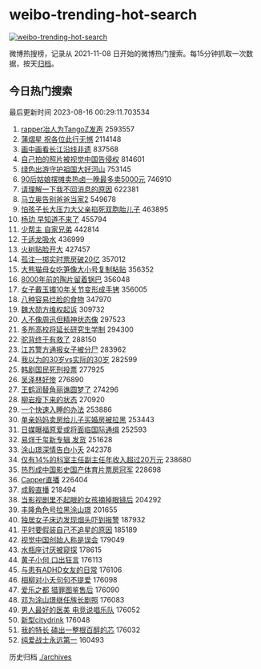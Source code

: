 # weibo-trending-hot-search

[![weibo-trending-hot-search](https://github.com/ameizi/weibo-trending-hot-search/actions/workflows/ci.yml/badge.svg)](https://github.com/ameizi/weibo-trending-hot-search/actions/workflows/ci.yml)

微博热搜榜，记录从 2021-11-08 日开始的微博热门搜索。每15分钟抓取一次数据，按天[归档](./archives)。

## 今日热门搜索

<!-- BEGIN --> 
最后更新时间 2023-08-16 00:29:11.703534 
1. [rapper冶人为TangoZ发声](https://s.weibo.com/weibo?q=%23rapper%E5%86%B6%E4%BA%BA%E4%B8%BATangoZ%E5%8F%91%E5%A3%B0%23&t=31&band_rank=1&Refer=top) 2593557
1. [蒲熠星 祝各位此行无憾](https://s.weibo.com/weibo?q=%E8%92%B2%E7%86%A0%E6%98%9F%20%E7%A5%9D%E5%90%84%E4%BD%8D%E6%AD%A4%E8%A1%8C%E6%97%A0%E6%86%BE&t=31&band_rank=2&Refer=top) 2114148
1. [画中画看长江沿线非遗](https://s.weibo.com/weibo?q=%23%E7%94%BB%E4%B8%AD%E7%94%BB%E7%9C%8B%E9%95%BF%E6%B1%9F%E6%B2%BF%E7%BA%BF%E9%9D%9E%E9%81%97%23&t=31&band_rank=3&Refer=top) 837568
1. [自己拍的照片被视觉中国告侵权](https://s.weibo.com/weibo?q=%23%E8%87%AA%E5%B7%B1%E6%8B%8D%E7%9A%84%E7%85%A7%E7%89%87%E8%A2%AB%E8%A7%86%E8%A7%89%E4%B8%AD%E5%9B%BD%E5%91%8A%E4%BE%B5%E6%9D%83%23&t=31&band_rank=4&Refer=top) 814601
1. [绿色出游守护祖国大好河山](https://s.weibo.com/weibo?q=%23%E7%BB%BF%E8%89%B2%E5%87%BA%E6%B8%B8%E5%AE%88%E6%8A%A4%E7%A5%96%E5%9B%BD%E5%A4%A7%E5%A5%BD%E6%B2%B3%E5%B1%B1%23&t=31&band_rank=3&Refer=top) 753145
1. [90后姑娘摆摊卖热卤一晚最多卖5000元](https://s.weibo.com/weibo?q=%2390%E5%90%8E%E5%A7%91%E5%A8%98%E6%91%86%E6%91%8A%E5%8D%96%E7%83%AD%E5%8D%A4%E4%B8%80%E6%99%9A%E6%9C%80%E5%A4%9A%E5%8D%965000%E5%85%83%23&t=31&band_rank=5&Refer=top) 746910
1. [请理解一下我不回消息的原因](https://s.weibo.com/weibo?q=%E8%AF%B7%E7%90%86%E8%A7%A3%E4%B8%80%E4%B8%8B%E6%88%91%E4%B8%8D%E5%9B%9E%E6%B6%88%E6%81%AF%E7%9A%84%E5%8E%9F%E5%9B%A0&t=31&band_rank=7&Refer=top) 622381
1. [马立奥告别爸爸当家2](https://s.weibo.com/weibo?q=%E9%A9%AC%E7%AB%8B%E5%A5%A5%E5%91%8A%E5%88%AB%E7%88%B8%E7%88%B8%E5%BD%93%E5%AE%B62&t=31&band_rank=6&Refer=top) 549678
1. [怕孩子长大压力大父亲掐死双胞胎儿子](https://s.weibo.com/weibo?q=%23%E6%80%95%E5%AD%A9%E5%AD%90%E9%95%BF%E5%A4%A7%E5%8E%8B%E5%8A%9B%E5%A4%A7%E7%88%B6%E4%BA%B2%E6%8E%90%E6%AD%BB%E5%8F%8C%E8%83%9E%E8%83%8E%E5%84%BF%E5%AD%90%23&t=31&band_rank=8&Refer=top) 463895
1. [杨玏 早知道不来了](https://s.weibo.com/weibo?q=%E6%9D%A8%E7%8E%8F%20%E6%97%A9%E7%9F%A5%E9%81%93%E4%B8%8D%E6%9D%A5%E4%BA%86&t=31&band_rank=9&Refer=top) 455794
1. [少帮主 自家兄弟](https://s.weibo.com/weibo?q=%E5%B0%91%E5%B8%AE%E4%B8%BB%20%E8%87%AA%E5%AE%B6%E5%85%84%E5%BC%9F&t=31&band_rank=10&Refer=top) 442814
1. [于适龙吸水](https://s.weibo.com/weibo?q=%E4%BA%8E%E9%80%82%E9%BE%99%E5%90%B8%E6%B0%B4&t=31&band_rank=11&Refer=top) 436999
1. [火树贴脸开大](https://s.weibo.com/weibo?q=%E7%81%AB%E6%A0%91%E8%B4%B4%E8%84%B8%E5%BC%80%E5%A4%A7&t=31&band_rank=12&Refer=top) 427457
1. [孤注一掷实时票房破20亿](https://s.weibo.com/weibo?q=%23%E5%AD%A4%E6%B3%A8%E4%B8%80%E6%8E%B7%E5%AE%9E%E6%97%B6%E7%A5%A8%E6%88%BF%E7%A0%B420%E4%BA%BF%23&t=31&band_rank=13&Refer=top) 357012
1. [大熊猫母女吃笋像大小号复制粘贴](https://s.weibo.com/weibo?q=%23%E5%A4%A7%E7%86%8A%E7%8C%AB%E6%AF%8D%E5%A5%B3%E5%90%83%E7%AC%8B%E5%83%8F%E5%A4%A7%E5%B0%8F%E5%8F%B7%E5%A4%8D%E5%88%B6%E7%B2%98%E8%B4%B4%23&t=31&band_rank=14&Refer=top) 356352
1. [8000年前的陶片留着锅巴](https://s.weibo.com/weibo?q=%238000%E5%B9%B4%E5%89%8D%E7%9A%84%E9%99%B6%E7%89%87%E7%95%99%E7%9D%80%E9%94%85%E5%B7%B4%23&t=31&band_rank=15&Refer=top) 356048
1. [女子戴玉镯10年关节变形成手铐](https://s.weibo.com/weibo?q=%23%E5%A5%B3%E5%AD%90%E6%88%B4%E7%8E%89%E9%95%AF10%E5%B9%B4%E5%85%B3%E8%8A%82%E5%8F%98%E5%BD%A2%E6%88%90%E6%89%8B%E9%93%90%23&t=31&band_rank=16&Refer=top) 356005
1. [八种容易烂脸的食物](https://s.weibo.com/weibo?q=%E5%85%AB%E7%A7%8D%E5%AE%B9%E6%98%93%E7%83%82%E8%84%B8%E7%9A%84%E9%A3%9F%E7%89%A9&t=31&band_rank=17&Refer=top) 347970
1. [魏大勋方维权起诉](https://s.weibo.com/weibo?q=%23%E9%AD%8F%E5%A4%A7%E5%8B%8B%E6%96%B9%E7%BB%B4%E6%9D%83%E8%B5%B7%E8%AF%89%23&t=31&band_rank=18&Refer=top) 309732
1. [人不像周迅但精神状态像](https://s.weibo.com/weibo?q=%23%E4%BA%BA%E4%B8%8D%E5%83%8F%E5%91%A8%E8%BF%85%E4%BD%86%E7%B2%BE%E7%A5%9E%E7%8A%B6%E6%80%81%E5%83%8F%23&t=31&band_rank=19&Refer=top) 297523
1. [多所高校将延长研究生学制](https://s.weibo.com/weibo?q=%23%E5%A4%9A%E6%89%80%E9%AB%98%E6%A0%A1%E5%B0%86%E5%BB%B6%E9%95%BF%E7%A0%94%E7%A9%B6%E7%94%9F%E5%AD%A6%E5%88%B6%23&t=31&band_rank=20&Refer=top) 294300
1. [驼背终于有救了](https://s.weibo.com/weibo?q=%E9%A9%BC%E8%83%8C%E7%BB%88%E4%BA%8E%E6%9C%89%E6%95%91%E4%BA%86&t=31&band_rank=21&Refer=top) 288150
1. [江苏警方通报女子被分尸](https://s.weibo.com/weibo?q=%23%E6%B1%9F%E8%8B%8F%E8%AD%A6%E6%96%B9%E9%80%9A%E6%8A%A5%E5%A5%B3%E5%AD%90%E8%A2%AB%E5%88%86%E5%B0%B8%23&t=31&band_rank=22&Refer=top) 283962
1. [我以为的30岁vs实际的30岁](https://s.weibo.com/weibo?q=%E6%88%91%E4%BB%A5%E4%B8%BA%E7%9A%8430%E5%B2%81vs%E5%AE%9E%E9%99%85%E7%9A%8430%E5%B2%81&t=31&band_rank=23&Refer=top) 282599
1. [韩剧国民死刑投票](https://s.weibo.com/weibo?q=%E9%9F%A9%E5%89%A7%E5%9B%BD%E6%B0%91%E6%AD%BB%E5%88%91%E6%8A%95%E7%A5%A8&t=31&band_rank=24&Refer=top) 277925
1. [吴泽林好惨](https://s.weibo.com/weibo?q=%E5%90%B4%E6%B3%BD%E6%9E%97%E5%A5%BD%E6%83%A8&t=31&band_rank=25&Refer=top) 276890
1. [王鹤润替角丽谯圆梦了](https://s.weibo.com/weibo?q=%23%E7%8E%8B%E9%B9%A4%E6%B6%A6%E6%9B%BF%E8%A7%92%E4%B8%BD%E8%B0%AF%E5%9C%86%E6%A2%A6%E4%BA%86%23&t=31&band_rank=26&Refer=top) 274296
1. [柳岩瘦下来的状态](https://s.weibo.com/weibo?q=%23%E6%9F%B3%E5%B2%A9%E7%98%A6%E4%B8%8B%E6%9D%A5%E7%9A%84%E7%8A%B6%E6%80%81%23&t=31&band_rank=27&Refer=top) 270920
1. [一个快速入睡的办法](https://s.weibo.com/weibo?q=%E4%B8%80%E4%B8%AA%E5%BF%AB%E9%80%9F%E5%85%A5%E7%9D%A1%E7%9A%84%E5%8A%9E%E6%B3%95&t=31&band_rank=33&Refer=top) 253886
1. [单亲妈妈卖房给儿子买婚房被拉黑](https://s.weibo.com/weibo?q=%23%E5%8D%95%E4%BA%B2%E5%A6%88%E5%A6%88%E5%8D%96%E6%88%BF%E7%BB%99%E5%84%BF%E5%AD%90%E4%B9%B0%E5%A9%9A%E6%88%BF%E8%A2%AB%E6%8B%89%E9%BB%91%23&t=31&band_rank=28&Refer=top) 253443
1. [日媒曝福原爱或将面临国际通缉](https://s.weibo.com/weibo?q=%23%E6%97%A5%E5%AA%92%E6%9B%9D%E7%A6%8F%E5%8E%9F%E7%88%B1%E6%88%96%E5%B0%86%E9%9D%A2%E4%B8%B4%E5%9B%BD%E9%99%85%E9%80%9A%E7%BC%89%23&t=31&band_rank=29&Refer=top) 252593
1. [易烊千玺新专辑 发货](https://s.weibo.com/weibo?q=%E6%98%93%E7%83%8A%E5%8D%83%E7%8E%BA%E6%96%B0%E4%B8%93%E8%BE%91%20%E5%8F%91%E8%B4%A7&t=31&band_rank=30&Refer=top) 251628
1. [涂山璟深情告白小夭](https://s.weibo.com/weibo?q=%23%E6%B6%82%E5%B1%B1%E7%92%9F%E6%B7%B1%E6%83%85%E5%91%8A%E7%99%BD%E5%B0%8F%E5%A4%AD%23&t=31&band_rank=31&Refer=top) 242378
1. [仅有14%的科室主任副主任年收入超过20万元](https://s.weibo.com/weibo?q=%23%E4%BB%85%E6%9C%8914%25%E7%9A%84%E7%A7%91%E5%AE%A4%E4%B8%BB%E4%BB%BB%E5%89%AF%E4%B8%BB%E4%BB%BB%E5%B9%B4%E6%94%B6%E5%85%A5%E8%B6%85%E8%BF%8720%E4%B8%87%E5%85%83%23&t=31&band_rank=32&Refer=top) 238680
1. [热烈成中国影史国产体育片票房冠军](https://s.weibo.com/weibo?q=%23%E7%83%AD%E7%83%88%E6%88%90%E4%B8%AD%E5%9B%BD%E5%BD%B1%E5%8F%B2%E5%9B%BD%E4%BA%A7%E4%BD%93%E8%82%B2%E7%89%87%E7%A5%A8%E6%88%BF%E5%86%A0%E5%86%9B%23&t=31&band_rank=34&Refer=top) 228698
1. [Capper直播](https://s.weibo.com/weibo?q=Capper%E7%9B%B4%E6%92%AD&t=31&band_rank=35&Refer=top) 226404
1. [成毅直播](https://s.weibo.com/weibo?q=%E6%88%90%E6%AF%85%E7%9B%B4%E6%92%AD&t=31&band_rank=36&Refer=top) 218494
1. [当影视剧里不起眼的女孩摘掉眼镜后](https://s.weibo.com/weibo?q=%E5%BD%93%E5%BD%B1%E8%A7%86%E5%89%A7%E9%87%8C%E4%B8%8D%E8%B5%B7%E7%9C%BC%E7%9A%84%E5%A5%B3%E5%AD%A9%E6%91%98%E6%8E%89%E7%9C%BC%E9%95%9C%E5%90%8E&t=31&band_rank=47&Refer=top) 204292
1. [丰隆角色号拉黑涂山璟](https://s.weibo.com/weibo?q=%23%E4%B8%B0%E9%9A%86%E8%A7%92%E8%89%B2%E5%8F%B7%E6%8B%89%E9%BB%91%E6%B6%82%E5%B1%B1%E7%92%9F%23&t=31&band_rank=37&Refer=top) 201655
1. [独居女子床边发现烟头吓到报警](https://s.weibo.com/weibo?q=%23%E7%8B%AC%E5%B1%85%E5%A5%B3%E5%AD%90%E5%BA%8A%E8%BE%B9%E5%8F%91%E7%8E%B0%E7%83%9F%E5%A4%B4%E5%90%93%E5%88%B0%E6%8A%A5%E8%AD%A6%23&t=31&band_rank=38&Refer=top) 187932
1. [平时要假装自己不追星的原因](https://s.weibo.com/weibo?q=%E5%B9%B3%E6%97%B6%E8%A6%81%E5%81%87%E8%A3%85%E8%87%AA%E5%B7%B1%E4%B8%8D%E8%BF%BD%E6%98%9F%E7%9A%84%E5%8E%9F%E5%9B%A0&t=31&band_rank=39&Refer=top) 185189
1. [视觉中国创始人称是误会](https://s.weibo.com/weibo?q=%23%E8%A7%86%E8%A7%89%E4%B8%AD%E5%9B%BD%E5%88%9B%E5%A7%8B%E4%BA%BA%E7%A7%B0%E6%98%AF%E8%AF%AF%E4%BC%9A%23&t=31&band_rank=40&Refer=top) 179049
1. [水瓶座讨厌被窥探](https://s.weibo.com/weibo?q=%E6%B0%B4%E7%93%B6%E5%BA%A7%E8%AE%A8%E5%8E%8C%E8%A2%AB%E7%AA%A5%E6%8E%A2&t=31&band_rank=41&Refer=top) 178615
1. [黄子小何 口出狂言](https://s.weibo.com/weibo?q=%E9%BB%84%E5%AD%90%E5%B0%8F%E4%BD%95%20%E5%8F%A3%E5%87%BA%E7%8B%82%E8%A8%80&t=31&band_rank=42&Refer=top) 176113
1. [与患有ADHD女友的日常](https://s.weibo.com/weibo?q=%E4%B8%8E%E6%82%A3%E6%9C%89ADHD%E5%A5%B3%E5%8F%8B%E7%9A%84%E6%97%A5%E5%B8%B8&t=31&band_rank=43&Refer=top) 176106
1. [相柳对小夭句句不提爱](https://s.weibo.com/weibo?q=%E7%9B%B8%E6%9F%B3%E5%AF%B9%E5%B0%8F%E5%A4%AD%E5%8F%A5%E5%8F%A5%E4%B8%8D%E6%8F%90%E7%88%B1&t=31&band_rank=44&Refer=top) 176098
1. [爱乐之都 猎罪图鉴售后](https://s.weibo.com/weibo?q=%E7%88%B1%E4%B9%90%E4%B9%8B%E9%83%BD%20%E7%8C%8E%E7%BD%AA%E5%9B%BE%E9%89%B4%E5%94%AE%E5%90%8E&t=31&band_rank=45&Refer=top) 176090
1. [邓为涂山璟继任族长剧照](https://s.weibo.com/weibo?q=%23%E9%82%93%E4%B8%BA%E6%B6%82%E5%B1%B1%E7%92%9F%E7%BB%A7%E4%BB%BB%E6%97%8F%E9%95%BF%E5%89%A7%E7%85%A7%23&t=31&band_rank=46&Refer=top) 176083
1. [男人最好的医美 电竞说唱乐队](https://s.weibo.com/weibo?q=%E7%94%B7%E4%BA%BA%E6%9C%80%E5%A5%BD%E7%9A%84%E5%8C%BB%E7%BE%8E%20%E7%94%B5%E7%AB%9E%E8%AF%B4%E5%94%B1%E4%B9%90%E9%98%9F&t=31&band_rank=48&Refer=top) 176052
1. [新型citydrink](https://s.weibo.com/weibo?q=%23%E6%96%B0%E5%9E%8Bcitydrink%23&t=31&band_rank=49&Refer=top) 176048
1. [我的特长 磕出一整根百醇的芯](https://s.weibo.com/weibo?q=%E6%88%91%E7%9A%84%E7%89%B9%E9%95%BF%20%E7%A3%95%E5%87%BA%E4%B8%80%E6%95%B4%E6%A0%B9%E7%99%BE%E9%86%87%E7%9A%84%E8%8A%AF&t=31&band_rank=50&Refer=top) 176032
1. [纯爱战士永远第一](https://s.weibo.com/weibo?q=%E7%BA%AF%E7%88%B1%E6%88%98%E5%A3%AB%E6%B0%B8%E8%BF%9C%E7%AC%AC%E4%B8%80&t=31&band_rank=42&Refer=top) 160493
<!-- END -->

历史归档 [./archives](./archives)


